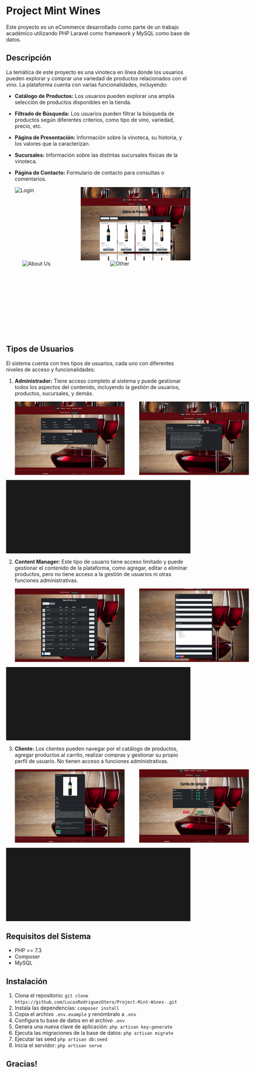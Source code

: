 # Project Mint Wines

Este proyecto es un eCommerce desarrollado como parte de un trabajo académico utilizando PHP Laravel como framework y MySQL como base de datos.

## Descripción

La temática de este proyecto es una vinoteca en línea donde los usuarios pueden explorar y comprar una variedad de productos relacionados con el vino. La plataforma cuenta con varias funcionalidades, incluyendo:

- **Catálogo de Productos:** Los usuarios pueden explorar una amplia selección de productos disponibles en la tienda.
- **Filtrado de Búsqueda:** Los usuarios pueden filtrar la búsqueda de productos según diferentes criterios, como tipo de vino, variedad, precio, etc.
- **Página de Presentación:** Información sobre la vinoteca, su historia, y los valores que la caracterizan.
- **Sucursales:** Información sobre las distintas sucursales físicas de la vinoteca.
- **Página de Contacto:** Formulario de contacto para consultas o comentarios.

  <div style="display: flex;">
     <img src="screenshot/MintWine-login.png" alt="Login" style="width: 300px; height: 200px; margin-right: 20px;">
    <img src="screenshot/MintWine_productos.png" alt="Products" style="width: 300px; height: 200px; margin-left: 20px;">
      </div>
      <div style="display: flex;">
    <img src="screenshot/MintWine_nosotros.png" alt="About Us" style="width: 300px; height: 200px; margin-left: 20px;">
    <img src="screenshot/MintWine_consultas.png" alt="Other" style="width: 300px; height: 200px; margin-left: 20px;">
</div>


## Tipos de Usuarios

El sistema cuenta con tres tipos de usuarios, cada uno con diferentes niveles de acceso y funcionalidades:

1. **Administrador:** Tiene acceso completo al sistema y puede gestionar todos los aspectos del contenido, incluyendo la gestión de usuarios, productos, sucursales, y demás.

   <div style="display: flex;">
    <img src="screenshot/MintWine_paneladm1.png" alt="Panel Adm" style="width: 300px; height: 200px; margin-right: 20px;">
    <img src="screenshot/MintWine_paneladmconsulta.png" alt="Panel Adm2" style="width: 300px; height: 200px; margin-left: 20px;">
</div>
<hr style="height: 200px; margin: auto;">

2. **Content Manager:** Este tipo de usuario tiene acceso limitado y puede gestionar el contenido de la plataforma, como agregar, editar o eliminar productos, pero no tiene acceso a la gestión de usuarios ni otras funciones administrativas.

   <div style="display: flex;">
    <img src="screenshot/MintWine_paneladm2.png" alt="Panel CM" style="width: 300px; height: 200px; margin-right: 20px;">
    <img src="screenshot/MintWine_editproduct.png" alt="Panel CM2" style="width: 300px; height: 200px; margin-left: 20px;">
    </div>
<hr style="height: 200px; margin: auto;">

3. **Cliente:** Los clientes pueden navegar por el catálogo de productos, agregar productos al carrito, realizar compras y gestionar su propio perfil de usuario. No tienen acceso a funciones administrativas.

   <div style="display: flex;">
    <img src="screenshot/MintWine-showproducto.png" alt="Show Product" style="width: 300px; height: 200px; margin-right: 20px;">
    <img src="screenshot/MintWine_carrito.png" alt="Shopping" style="width: 300px; height: 200px; margin-left: 20px;">
    </div>
<hr style="height: 200px; margin: auto;">

## Requisitos del Sistema

- PHP >= 7.3
- Composer
- MySQL

## Instalación

1. Clona el repositorio: `git clone https://github.com/LucasRodriguezOtero/Project-Mint-Wines-.git`
2. Instala las dependencias: `composer install`
3. Copia el archivo `.env.example` y renómbralo a `.env`
4. Configura tu base de datos en el archivo `.env`
5. Genera una nueva clave de aplicación: `php artisan key:generate`
6. Ejecuta las migraciones de la base de datos: `php artisan migrate`
7. Ejecutar las seed `php artisan db:seed`  
8. Inicia el servidor: `php artisan serve`

 ## Gracias!
